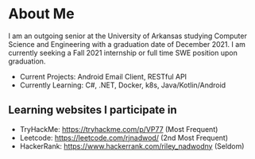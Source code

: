 # About Me

  I am an outgoing senior at the University of Arkansas studying Computer Science and Engineering with a graduation date of December 2021. I am currently seeking a Fall 2021 internship or full time SWE position upon graduation.

 - Current Projects: Android Email Client, RESTful API
 - Currently Learning: C#, .NET, Docker, k8s, Java/Kotlin/Android

## Learning websites I participate in
 - TryHackMe: https://tryhackme.com/p/VP77 (Most Frequent)
 - Leetcode: https://leetcode.com/rjnadwod/ (2nd Most Frequent)
 - HackerRank: https://www.hackerrank.com/riley_nadwodny (Seldom)

<!--
**rjnadwod/rjnadwod** is a ✨ _special_ ✨ repository because its `README.md` (this file) appears on your GitHub profile.

Here are some ideas to get you started:

- 🔭 I’m currently working on ...
- 🌱 I’m currently learning ...
- 👯 I’m looking to collaborate on ...
- 🤔 I’m looking for help with ...
- 💬 Ask me about ...
- 📫 How to reach me: ...
- 😄 Pronouns: ...
- ⚡ Fun fact: ...
-->
